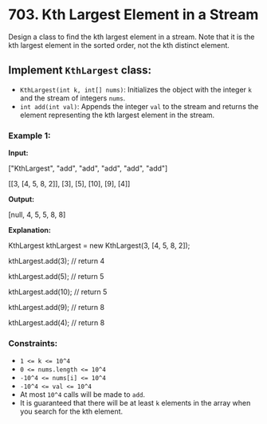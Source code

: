 # 703. Kth Largest Element in a Stream

Design a class to find the kth largest element in a stream. Note that it is the kth largest element in the sorted order, not the kth distinct element.

## Implement `KthLargest` class:

- `KthLargest(int k, int[] nums)`: Initializes the object with the integer `k` and the stream of integers `nums`.
- `int add(int val)`: Appends the integer `val` to the stream and returns the element representing the kth largest element in the stream.

### Example 1:

**Input:**

["KthLargest", "add", "add", "add", "add", "add"]

[[3, [4, 5, 8, 2]], [3], [5], [10], [9], [4]]


**Output:**

[null, 4, 5, 5, 8, 8]


**Explanation:**

KthLargest kthLargest = new KthLargest(3, [4, 5, 8, 2]);

kthLargest.add(3); // return 4

kthLargest.add(5); // return 5

kthLargest.add(10); // return 5

kthLargest.add(9); // return 8

kthLargest.add(4); // return 8


### Constraints:

- `1 <= k <= 10^4`
- `0 <= nums.length <= 10^4`
- `-10^4 <= nums[i] <= 10^4`
- `-10^4 <= val <= 10^4`
- At most `10^4` calls will be made to `add`.
- It is guaranteed that there will be at least `k` elements in the array when you search for the kth element.
